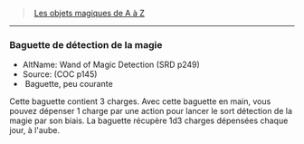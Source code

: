 ﻿---
!MagicItem
Type: Baguette
Rarity: peu courante
Id: magicitems_az_hd.md#baguette-de-détection-de-la-magie
ParentLink: magicitems_az_hd.md#les-objets-magiques-de-a-à-z
Name: Baguette de détection de la magie
ParentName: Les objets magiques de A à Z
NameLevel: 3
AltName: Wand of Magic Detection (SRD p249)
Source: (COC p145)
Attributes:
  Name: Baguette de détection de la magie
  Markdown: >+
    ### <!--Name-->Baguette de détection de la magie<!--/Name-->


    - AltName: <!--AltName-->Wand of Magic Detection (SRD p249)<!--/AltName-->

    - Source: <!--Source-->(COC p145)<!--/Source-->

    -  <!--Type-->Baguette<!--/Type-->, <!--Rarity-->peu courante<!--/Rarity-->


    Cette baguette contient 3 charges. Avec cette baguette en main, vous pouvez dépenser 1 charge par une action pour lancer le sort détection de la magie par son biais. La baguette récupère 1d3 charges dépensées chaque jour, à l'aube.

  AltName: Wand of Magic Detection (SRD p249)
  Source: (COC p145)
  Type: Baguette
  Rarity: peu courante
AttributesDictionary: >+
  Name: Baguette de détection de la magie

  Markdown: >+

    ### <!--Name-->Baguette de détection de la magie<!--/Name-->





    - AltName: <!--AltName-->Wand of Magic Detection (SRD p249)<!--/AltName-->



    - Source: <!--Source-->(COC p145)<!--/Source-->



    -  <!--Type-->Baguette<!--/Type-->, <!--Rarity-->peu courante<!--/Rarity-->





    Cette baguette contient 3 charges. Avec cette baguette en main, vous pouvez dépenser 1 charge par une action pour lancer le sort détection de la magie par son biais. La baguette récupère 1d3 charges dépensées chaque jour, à l'aube.



  AltName: Wand of Magic Detection (SRD p249)

  Source: (COC p145)

  Type: Baguette

  Rarity: peu courante

---
> [Les objets magiques de A à Z](hd_magicitems_az_les_objets_magiques_de_a_a_z.md)

---

### Baguette de détection de la magie

- AltName: Wand of Magic Detection (SRD p249)
- Source: (COC p145)
-  Baguette, peu courante

Cette baguette contient 3 charges. Avec cette baguette en main, vous pouvez dépenser 1 charge par une action pour lancer le sort détection de la magie par son biais. La baguette récupère 1d3 charges dépensées chaque jour, à l'aube.

